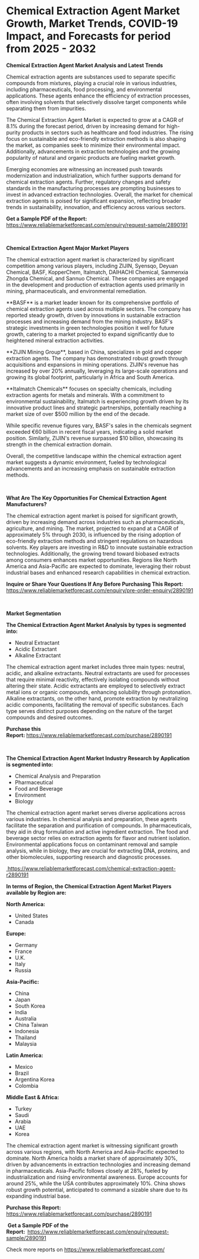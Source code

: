 <p><h1>Chemical Extraction Agent Market Growth, Market Trends, COVID-19 Impact, and Forecasts for period from 2025 - 2032</h1></p><p><strong>Chemical Extraction Agent Market Analysis and Latest Trends</strong></p>
<p><p>Chemical extraction agents are substances used to separate specific compounds from mixtures, playing a crucial role in various industries, including pharmaceuticals, food processing, and environmental applications. These agents enhance the efficiency of extraction processes, often involving solvents that selectively dissolve target components while separating them from impurities.</p><p>The Chemical Extraction Agent Market is expected to grow at a CAGR of 8.1% during the forecast period, driven by increasing demand for high-purity products in sectors such as healthcare and food industries. The rising focus on sustainable and eco-friendly extraction methods is also shaping the market, as companies seek to minimize their environmental impact. Additionally, advancements in extraction technologies and the growing popularity of natural and organic products are fueling market growth.</p><p>Emerging economies are witnessing an increased push towards modernization and industrialization, which further supports demand for chemical extraction agents. Further, regulatory changes and safety standards in the manufacturing processes are prompting businesses to invest in advanced extraction technologies. Overall, the market for chemical extraction agents is poised for significant expansion, reflecting broader trends in sustainability, innovation, and efficiency across various sectors.</p></p>
<p><strong>Get a Sample PDF of the Report:&nbsp;</strong> <a href="https://www.reliablemarketforecast.com/enquiry/request-sample/2890191?utm_campaign=3323&utm_medium=2&utm_source=Github&utm_content=ia&utm_term=14032025&utm_id=chemical-extraction-agent">https://www.reliablemarketforecast.com/enquiry/request-sample/2890191</a></p>
<p>&nbsp;</p>
<p><strong>Chemical Extraction Agent Major Market Players</strong></p>
<p><p>The chemical extraction agent market is characterized by significant competition among various players, including ZIJIN, Syensqo, Deyuan Chemical, BASF, KopperChem, Italmatch, DAIHACHI Chemical, Sanmenxia Zhongda Chemical, and Sannuo Chemical. These companies are engaged in the development and production of extraction agents used primarily in mining, pharmaceuticals, and environmental remediation.</p><p>**BASF** is a market leader known for its comprehensive portfolio of chemical extraction agents used across multiple sectors. The company has reported steady growth, driven by innovations in sustainable extraction processes and increasing demand from the mining industry. BASF's strategic investments in green technologies position it well for future growth, catering to a market projected to expand significantly due to heightened mineral extraction activities.</p><p>**ZIJIN Mining Group**, based in China, specializes in gold and copper extraction agents. The company has demonstrated robust growth through acquisitions and expansions in mining operations. ZIJIN's revenue has increased by over 20% annually, leveraging its large-scale operations and growing its global footprint, particularly in Africa and South America.</p><p>**Italmatch Chemicals** focuses on specialty chemicals, including extraction agents for metals and minerals. With a commitment to environmental sustainability, Italmatch is experiencing growth driven by its innovative product lines and strategic partnerships, potentially reaching a market size of over $500 million by the end of the decade.</p><p>While specific revenue figures vary, BASF's sales in the chemicals segment exceeded €60 billion in recent fiscal years, indicating a solid market position. Similarly, ZIJIN's revenue surpassed $10 billion, showcasing its strength in the chemical extraction domain. </p><p>Overall, the competitive landscape within the chemical extraction agent market suggests a dynamic environment, fueled by technological advancements and an increasing emphasis on sustainable extraction methods.</p></p>
<p>&nbsp;</p>
<p><strong>What Are The Key Opportunities For Chemical Extraction Agent Manufacturers?</strong></p>
<p><p>The chemical extraction agent market is poised for significant growth, driven by increasing demand across industries such as pharmaceuticals, agriculture, and mining. The market, projected to expand at a CAGR of approximately 5% through 2030, is influenced by the rising adoption of eco-friendly extraction methods and stringent regulations on hazardous solvents. Key players are investing in R&D to innovate sustainable extraction technologies. Additionally, the growing trend toward biobased extracts among consumers enhances market opportunities. Regions like North America and Asia-Pacific are expected to dominate, leveraging their robust industrial bases and enhanced research capabilities in chemical extraction.</p></p>
<p><strong>Inquire or Share Your Questions If Any Before Purchasing This Report:</strong> <a href="https://www.reliablemarketforecast.com/enquiry/pre-order-enquiry/2890191?utm_campaign=3323&utm_medium=2&utm_source=Github&utm_content=ia&utm_term=14032025&utm_id=chemical-extraction-agent">https://www.reliablemarketforecast.com/enquiry/pre-order-enquiry/2890191</a></p>
<p>&nbsp;</p>
<p><strong>Market Segmentation</strong></p>
<p><strong>The Chemical Extraction Agent Market Analysis by types is segmented into:</strong></p>
<p><ul><li>Neutral Extractant</li><li>Acidic Extractant</li><li>Alkaline Extractant</li></ul></p>
<p><p>The chemical extraction agent market includes three main types: neutral, acidic, and alkaline extractants. Neutral extractants are used for processes that require minimal reactivity, effectively isolating compounds without altering their state. Acidic extractants are employed to selectively extract metal ions or organic compounds, enhancing solubility through protonation. Alkaline extractants, on the other hand, promote extraction by neutralizing acidic components, facilitating the removal of specific substances. Each type serves distinct purposes depending on the nature of the target compounds and desired outcomes.</p></p>
<p><strong>Purchase this Report:&nbsp;</strong><a href="https://www.reliablemarketforecast.com/purchase/2890191?utm_campaign=3323&utm_medium=2&utm_source=Github&utm_content=ia&utm_term=14032025&utm_id=chemical-extraction-agent">https://www.reliablemarketforecast.com/purchase/2890191</a></p>
<p>&nbsp;</p>
<p><strong>The Chemical Extraction Agent Market Industry Research by Application is segmented into:</strong></p>
<p><ul><li>Chemical Analysis and Preparation</li><li>Pharmaceutical</li><li>Food and Beverage</li><li>Environment</li><li>Biology</li></ul></p>
<p><p>The chemical extraction agent market serves diverse applications across various industries. In chemical analysis and preparation, these agents facilitate the separation and purification of compounds. In pharmaceuticals, they aid in drug formulation and active ingredient extraction. The food and beverage sector relies on extraction agents for flavor and nutrient isolation. Environmental applications focus on contaminant removal and sample analysis, while in biology, they are crucial for extracting DNA, proteins, and other biomolecules, supporting research and diagnostic processes.</p></p>
<p><a href="https://www.reliablemarketforecast.com/chemical-extraction-agent-r2890191?utm_campaign=3323&utm_medium=2&utm_source=Github&utm_content=ia&utm_term=14032025&utm_id=chemical-extraction-agent">&nbsp;https://www.reliablemarketforecast.com/chemical-extraction-agent-r2890191</a></p>
<p><strong>In terms of Region, the Chemical Extraction Agent Market Players available by Region are:</strong></p>
<p>
    <p> <strong> North America: </strong>
        <ul>
            <li>United States</li>
            <li>Canada</li>
        </ul>
        </p> 
    <p> <strong> Europe: </strong>
        <ul>
            <li>Germany</li>
            <li>France</li>
            <li>U.K.</li>
            <li>Italy</li>
            <li>Russia</li>
        </ul>
        </p> 
    <p> <strong> Asia-Pacific: </strong>
        <ul>
            <li>China</li>
            <li>Japan</li>
            <li>South Korea</li>
            <li>India</li>
            <li>Australia</li>
            <li>China Taiwan</li>
            <li>Indonesia</li>
            <li>Thailand</li>
            <li>Malaysia</li>
        </ul>
        </p> 
    <p> <strong> Latin America: </strong>
        <ul>
            <li>Mexico</li>
            <li>Brazil</li>
            <li>Argentina Korea</li>
            <li>Colombia</li>
        </ul>
        </p> 
    <p> <strong> Middle East & Africa: </strong>
        <ul>
            <li>Turkey</li>
            <li>Saudi</li>
            <li>Arabia</li>
            <li>UAE</li>
            <li>Korea</li>
        </ul>
    </p>
    </p>
<p><p>The chemical extraction agent market is witnessing significant growth across various regions, with North America and Asia-Pacific expected to dominate. North America holds a market share of approximately 30%, driven by advancements in extraction technologies and increasing demand in pharmaceuticals. Asia-Pacific follows closely at 28%, fueled by industrialization and rising environmental awareness. Europe accounts for around 25%, while the USA contributes approximately 10%. China shows robust growth potential, anticipated to command a sizable share due to its expanding industrial base.</p></p>
<p><strong>Purchase this Report: </strong><a href="https://www.reliablemarketforecast.com/purchase/2890191?utm_campaign=3323&utm_medium=2&utm_source=Github&utm_content=ia&utm_term=14032025&utm_id=chemical-extraction-agent">https://www.reliablemarketforecast.com/purchase/2890191</a></p>
<p>&nbsp;<strong>Get a Sample PDF of the Report:&nbsp;&nbsp;</strong><a href="https://www.reliablemarketforecast.com/enquiry/request-sample/2890191?utm_campaign=3323&utm_medium=2&utm_source=Github&utm_content=ia&utm_term=14032025&utm_id=chemical-extraction-agent">https://www.reliablemarketforecast.com/enquiry/request-sample/2890191</a></p>
<p><strong></strong></p>
<p>Check more reports on <a href="https://www.reliablemarketforecast.com/?utm_campaign=3323&utm_medium=2&utm_source=Github&utm_content=ia&utm_term=14032025&utm_id=chemical-extraction-agent">https://www.reliablemarketforecast.com/</a></p>